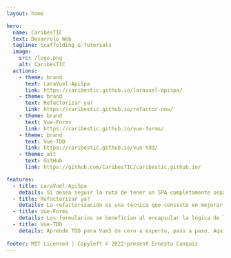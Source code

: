 ```yaml
---
layout: home

hero:
  name: CaribesTIC
  text: Desarrolo Web
  tagline: Scaffolding & Tutorials
  image:
    src: /logo.png
    alt: CaribesTIC
  actions:
    - theme: brand
      text: LaraVuel-ApiSpa
      link: https://caribestic.github.io/laravuel-apispa/
    - theme: brand
      text: Refactorizar ya?
      link: https://caribestic.github.io/refactor-now/      
    - theme: brand
      text: Vue-Forms
      link: https://caribestic.github.io/vue-forms/
    - theme: brand
      text: Vue-TDD
      link: https://caribestic.github.io/vue-tdd/
    - theme: alt
      text: GitHub
      link: https://github.com/CaribesTIC/caribestic.github.io/

features:
  - title: LaraVuel-ApiSpa
    details: Si desea seguir la ruta de tener un SPA completamente separado que consume una API de Laravel, estos documentos deberían proporcionar toda la referencia que necesitas para configurar las cosas y empezar con un andamiaje para tu proyecto.
  - title: Refactorizar ya?
    details: La refactorización es una técnica que consiste en mejorar el código fuente de una aplicación, sin que dichas modificaciones, afecten el comportamiento externo del sistema. Strike One, Strike Two & Strike Out!
  - title: Vue-Forms
    details: Los formularios se benefician al encapsular la lógica de los elementos en componentes. A medida que nuestra aplicación crece, por lo general nuestros formularios también, y tener un formulario construido sin componentes generalmente se convierte en una bomba de relogería.
  - title: Vue-TDD
    details: Aprende TDD para Vue3 de cero a experto, paso a paso. Aquí, explica la correspondiente configuración de Vitest (con Vite) para tus proyectos y la migración a Vitest en cuanto a los Mocks (simulaciones).
    
footer: MIT Licensed | Copyleft © 2022-present Ernesto Canquiz
---
```


